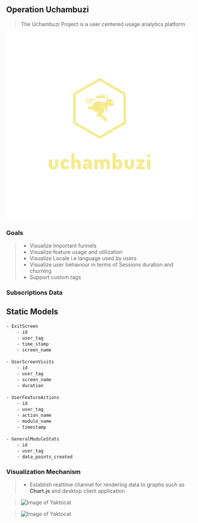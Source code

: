 ## Operation Uchambuzi

> The Uchambuzi Project is a user centered usage analytics platform 
> 
![Test Image 1](logo_transparent.png)

### Goals

> * Visualize Important funnels
> * Visualize feature usage and utilization
> * Visualize Locale i.e language used by users
> * Visualize user behaviour in terms of Sessions duration and churning 
> * Support custom tags


### Subscriptions Data

## Static Models
    - ExitScreen
        - id
        - user_tag
        - time_stamp
        - screen_name
    
    - UserScreenVisits
        - id
        - user_tag
        - screen_name
        - duration
    
    - UserFeatureActions
        - id
        - user_tag
        - action_name
        - module_name
        - timestamp
    
    - GeneralModuleStats
        - id
        - user_tag
        - data_points_created
    
### Visualization Mechanism
> - Establish realtime channel for rendering data to graphs such as **Chart.js** and desktop client application

> ![Image of Yaktocat](https://pimg-guru.com/0%2F979%2F979372%2Flivestreaming_7c0fca0a-5d21-4294-86e1-c3f9df97132c.png)

> ![Image of Yaktocat](https://circuits4you.com/wp-content/uploads/2019/01/line_chart_ESP8266.png)


